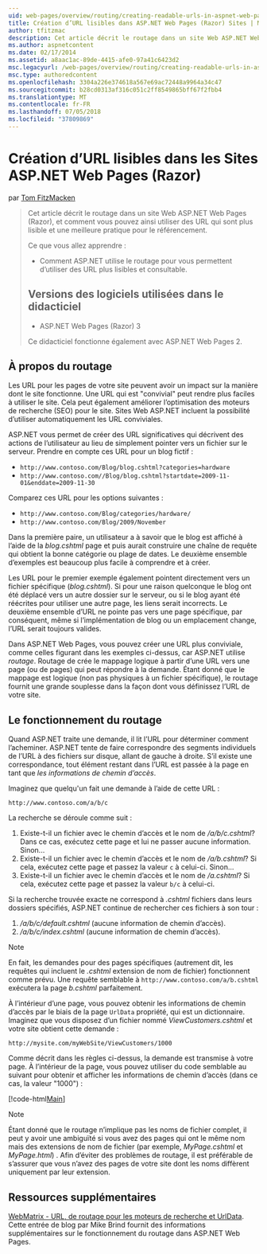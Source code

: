 ```yaml
---
uid: web-pages/overview/routing/creating-readable-urls-in-aspnet-web-pages-sites
title: Création d’URL lisibles dans ASP.NET Web Pages (Razor) Sites | Microsoft Docs
author: tfitzmac
description: Cet article décrit le routage dans un site Web ASP.NET Web Pages (Razor), et comment vous pouvez ainsi utiliser des URL qui sont plus lisible et une meilleure pratique pour le référencement. Vous allez...
ms.author: aspnetcontent
ms.date: 02/17/2014
ms.assetid: a8aac1ac-89de-4415-afe0-97a41c6423d2
msc.legacyurl: /web-pages/overview/routing/creating-readable-urls-in-aspnet-web-pages-sites
msc.type: authoredcontent
ms.openlocfilehash: 3304a226e374618a567e69ac72448a9964a34c47
ms.sourcegitcommit: b28cd0313af316c051c2ff8549865bff67f2fbb4
ms.translationtype: MT
ms.contentlocale: fr-FR
ms.lasthandoff: 07/05/2018
ms.locfileid: "37809869"
---
```

<a name="creating-readable-urls-in-aspnet-web-pages-razor-sites"></a>Création d’URL lisibles dans les Sites ASP.NET Web Pages (Razor)
====================
par [Tom FitzMacken](https://github.com/tfitzmac)

> Cet article décrit le routage dans un site Web ASP.NET Web Pages (Razor), et comment vous pouvez ainsi utiliser des URL qui sont plus lisible et une meilleure pratique pour le référencement.
> 
> Ce que vous allez apprendre :
> 
> - Comment ASP.NET utilise le routage pour vous permettent d’utiliser des URL plus lisibles et consultable.
>   
> 
> ## <a name="software-versions-used-in-the-tutorial"></a>Versions des logiciels utilisées dans le didacticiel
> 
> 
> - ASP.NET Web Pages (Razor) 3
>   
> 
> Ce didacticiel fonctionne également avec ASP.NET Web Pages 2.


## <a name="about-routing"></a>À propos du routage

Les URL pour les pages de votre site peuvent avoir un impact sur la manière dont le site fonctionne. Une URL qui est &quot;convivial&quot; peut rendre plus faciles à utiliser le site. Cela peut également améliorer l’optimisation des moteurs de recherche (SEO) pour le site. Sites Web ASP.NET incluent la possibilité d’utiliser automatiquement les URL conviviales.

ASP.NET vous permet de créer des URL significatives qui décrivent des actions de l’utilisateur au lieu de simplement pointer vers un fichier sur le serveur. Prendre en compte ces URL pour un blog fictif :

- `http://www.contoso.com/Blog/blog.cshtml?categories=hardware`
- `http://www.contoso.com//Blog/blog.cshtml?startdate=2009-11-01&enddate=2009-11-30`

Comparez ces URL pour les options suivantes :

- `http://www.contoso.com/Blog/categories/hardware/`
- `http://www.contoso.com/Blog/2009/November`

Dans la première paire, un utilisateur a à savoir que le blog est affiché à l’aide de la *blog.cshtml* page et puis aurait construire une chaîne de requête qui obtient la bonne catégorie ou plage de dates. Le deuxième ensemble d’exemples est beaucoup plus facile à comprendre et à créer.

Les URL pour le premier exemple également pointent directement vers un fichier spécifique (*blog.cshtml*). Si pour une raison quelconque le blog ont été déplacé vers un autre dossier sur le serveur, ou si le blog ayant été réécrites pour utiliser une autre page, les liens serait incorrects. Le deuxième ensemble d’URL ne pointe pas vers une page spécifique, par conséquent, même si l’implémentation de blog ou un emplacement change, l’URL serait toujours valides.

Dans ASP.NET Web Pages, vous pouvez créer une URL plus conviviale, comme celles figurant dans les exemples ci-dessus, car ASP.NET utilise *routage*. Routage de crée le mappage logique à partir d’une URL vers une page (ou de pages) qui peut répondre à la demande. Étant donné que le mappage est logique (non pas physiques à un fichier spécifique), le routage fournit une grande souplesse dans la façon dont vous définissez l’URL de votre site.

## <a name="how-routing-works"></a>Le fonctionnement du routage

Quand ASP.NET traite une demande, il lit l’URL pour déterminer comment l’acheminer. ASP.NET tente de faire correspondre des segments individuels de l’URL à des fichiers sur disque, allant de gauche à droite. S’il existe une correspondance, tout élément restant dans l’URL est passée à la page en tant que *les informations de chemin d’accès*.

Imaginez que quelqu'un fait une demande à l’aide de cette URL :

`http://www.contoso.com/a/b/c`

La recherche se déroule comme suit :

1. Existe-t-il un fichier avec le chemin d’accès et le nom de */a/b/c.cshtml*? Dans ce cas, exécutez cette page et lui ne passer aucune information. Sinon...
2. Existe-t-il un fichier avec le chemin d’accès et le nom de */a/b.cshtml*? Si cela, exécutez cette page et passez la valeur `c` à celui-ci. Sinon...
3. Existe-t-il un fichier avec le chemin d’accès et le nom de */a.cshtml*? Si cela, exécutez cette page et passez la valeur `b/c` à celui-ci.

Si la recherche trouvée exacte ne correspond à *.cshtml* fichiers dans leurs dossiers spécifiés, ASP.NET continue de rechercher ces fichiers à son tour :

1. */a/b/c/default.cshtml* (aucune information de chemin d’accès).
2. */a/b/c/index.cshtml* (aucune information de chemin d’accès).

> [!NOTE]
> En fait, les demandes pour des pages spécifiques (autrement dit, les requêtes qui incluent le *.cshtml* extension de nom de fichier) fonctionnent comme prévu. Une requête semblable à `http://www.contoso.com/a/b.cshtml` exécutera la page *b.cshtml* parfaitement.


À l’intérieur d’une page, vous pouvez obtenir les informations de chemin d’accès par le biais de la page `UrlData` propriété, qui est un dictionnaire. Imaginez que vous disposez d’un fichier nommé *ViewCustomers.cshtml* et votre site obtient cette demande :

`http://mysite.com/myWebSite/ViewCustomers/1000`

Comme décrit dans les règles ci-dessus, la demande est transmise à votre page. À l’intérieur de la page, vous pouvez utiliser du code semblable au suivant pour obtenir et afficher les informations de chemin d’accès (dans ce cas, la valeur &quot;1000&quot;) :

[!code-html[Main](creating-readable-urls-in-aspnet-web-pages-sites/samples/sample1.html)]

> [!NOTE]
> Étant donné que le routage n’implique pas les noms de fichier complet, il peut y avoir une ambiguïté si vous avez des pages qui ont le même nom mais des extensions de nom de fichier (par exemple, *MyPage.cshtml* et *MyPage.html*) . Afin d’éviter des problèmes de routage, il est préférable de s’assurer que vous n’avez des pages de votre site dont les noms diffèrent uniquement par leur extension.


<a id="Additional_Resources"></a>
## <a name="additional-resources"></a>Ressources supplémentaires

[WebMatrix - URL, de routage pour les moteurs de recherche et UrlData](http://www.mikesdotnetting.com/Article/165/WebMatrix-URLs-UrlData-and-Routing-for-SEO). Cette entrée de blog par Mike Brind fournit des informations supplémentaires sur le fonctionnement du routage dans ASP.NET Web Pages.
